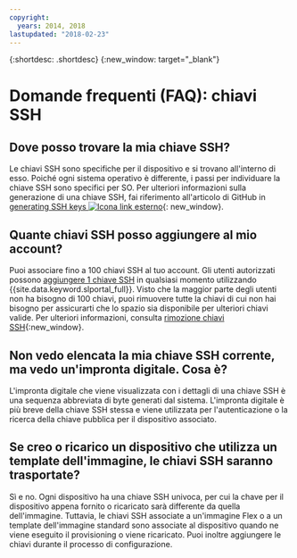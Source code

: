 ```yaml
---
copyright:
  years: 2014, 2018
lastupdated: "2018-02-23"
---
```


{:shortdesc: .shortdesc}
{:new_window: target="_blank"}

# Domande frequenti (FAQ): chiavi SSH

## Dove posso trovare la mia chiave SSH?

Le chiavi SSH sono specifiche per il dispositivo e si trovano all'interno di esso. Poiché ogni sistema operativo è differente, i passi per individuare la chiave SSH sono specifici per SO. Per ulteriori informazioni sulla generazione di una chiave SSH, fai riferimento all'articolo di GitHub in [generating SSH keys ![Icona link esterno](../../icons/launch-glyph.svg "Icona link esterno")](https://help.github.com/articles/generating-ssh-keys#platform-windows){: new_window}.

## Quante chiavi SSH posso aggiungere al mio account?

Puoi associare fino a 100 chiavi SSH al tuo account. Gli utenti autorizzati possono [aggiungere 1 chiave SSH](add-ssh-key.html) in qualsiasi momento utilizzando {{site.data.keyword.slportal_full}}. Visto che la maggior parte degli utenti non ha bisogno di 100 chiavi, puoi rimuovere tutte la chiavi di cui non hai bisogno per assicurarti che lo spazio sia disponibile per ulteriori chiavi valide. Per ulteriori informazioni, consulta [rimozione chiavi SSH](remove-ssh-key.html){:new_window}.

## Non vedo elencata la mia chiave SSH corrente, ma vedo un'impronta digitale. Cosa è?

L'impronta digitale che viene visualizzata con i dettagli di una chiave SSH è una sequenza abbreviata di byte generati dal sistema. L'impronta digitale è più breve della chiave SSH stessa e viene utilizzata per l'autenticazione o la ricerca della chiave pubblica per il dispositivo associato.

## Se creo o ricarico un dispositivo che utilizza un template dell'immagine, le chiavi SSH saranno trasportate?

Sì e no. Ogni dispositivo ha una chiave SSH univoca, per cui la chave per il dispositivo appena fornito o ricaricato sarà differente da quella dell'immagine.  Tuttavia, le chiavi SSH associate a un'immagine Flex o a un template dell'immagine standard sono associate al dispositivo quando ne viene eseguito il provisioning o viene ricaricato. Puoi inoltre aggiungere le chiavi durante il processo di configurazione.
